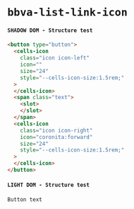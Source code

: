 # `bbva-list-link-icon`

#### `SHADOW DOM - Structure test`

```html
<button type="button">
  <cells-icon
    class="icon icon-left"
    icon=""
    size="24"
    style="--cells-icon-size:1.5rem;"
  >
  </cells-icon>
  <span class="text">
    <slot>
    </slot>
  </span>
  <cells-icon
    class="icon icon-right"
    icon="coronita:forward"
    size="24"
    style="--cells-icon-size:1.5rem;"
  >
  </cells-icon>
</button>

```

#### `LIGHT DOM - Structure test`

```html
Button text

```


